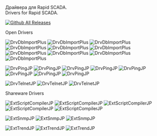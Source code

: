 Драйвера для Rapid SCADA.     
Drivers  for Rapid SCADA.

[![Github All Releases](https://img.shields.io/github/downloads/JurasskPark/RapidScada_v6/total.svg)]()

Open Drivers

![DrvDbImportPlus](https://img.shields.io/github/downloads/JurasskPark/RapidScada_v6/DrvDbImportPlus_v6.3.0.2/total)
![DrvDbImportPlus](https://img.shields.io/github/downloads/JurasskPark/RapidScada_v6/DrvDbImportPlus_v6.3.0.1/total)
![DrvDbImportPlus](https://img.shields.io/github/downloads/JurasskPark/RapidScada_v6/DrvDbImportPlus_v6.3.0.0/total)
![DrvDbImportPlus](https://img.shields.io/github/downloads/JurasskPark/RapidScada_v6/DrvDbImportPlus_v6.0.0.6/total)
![DrvDbImportPlus](https://img.shields.io/github/downloads/JurasskPark/RapidScada_v6/DrvDbImportPlus_v6.0.0.5/total)
![DrvDbImportPlus](https://img.shields.io/github/downloads/JurasskPark/RapidScada_v6/DrvDbImportPlus_v6.0.0.4/total)
![DrvDbImportPlus](https://img.shields.io/github/downloads/JurasskPark/RapidScada_v6/DrvDbImportPlus_v6.0.0.3/total)
![DrvDbImportPlus](https://img.shields.io/github/downloads/JurasskPark/RapidScada_v6/DrvDbImportPlus_v6.0.0.2/total)
![DrvDbImportPlus](https://img.shields.io/github/downloads/JurasskPark/RapidScada_v6/DrvDbImportPlus_v6.0.0.1/total)
![DrvDbImportPlus](https://img.shields.io/github/downloads/JurasskPark/RapidScada_v6/DrvDbImportPlus_v6.0.0.0/total)


![DrvPingJP](https://img.shields.io/github/downloads/JurasskPark/RapidScada_v6/DrvPingJP_v6.3.0.0/total)
![DrvPingJP](https://img.shields.io/github/downloads/JurasskPark/RapidScada_v6/DrvPingJP_v6.1.0.3/total)
![DrvPingJP](https://img.shields.io/github/downloads/JurasskPark/RapidScada_v6/DrvPingJP_v6.1.0.2/total)
![DrvPingJP](https://img.shields.io/github/downloads/JurasskPark/RapidScada_v6/DrvPingJP_v6.1.0.1/total)
![DrvPingJP](https://img.shields.io/github/downloads/JurasskPark/RapidScada_v6/DrvPingJP_v6.1.0.0/total)
![DrvPingJP](https://img.shields.io/github/downloads/JurasskPark/RapidScada_v6/DrvPingJP_v6.0.0.2/total)
![DrvPingJP](https://img.shields.io/github/downloads/JurasskPark/RapidScada_v6/DrvPingJP_v6.0.0.1/total)
![DrvPingJP](https://img.shields.io/github/downloads/JurasskPark/RapidScada_v6/DrvPingJP_v6.0.0.0/total)


![DrvTelnetJP](https://img.shields.io/github/downloads/JurasskPark/RapidScada_v6/DrvTelnetJP_v6.3.0.0/total)
![DrvTelnetJP](https://img.shields.io/github/downloads/JurasskPark/RapidScada_v6/DrvTelnetJP_v6.0.0.1/total)
![DrvTelnetJP](https://img.shields.io/github/downloads/JurasskPark/RapidScada_v6/DrvTelnetJP_v6.0.0.0/total)

Shareware Drivers

![ExtScriptCompilerJP](https://img.shields.io/github/downloads/JurasskPark/RapidScada_v6/ExtScriptCompilerJP_v6.3.0.4/total)
![ExtScriptCompilerJP](https://img.shields.io/github/downloads/JurasskPark/RapidScada_v6/ExtScriptCompilerJP_v6.3.0.3/total)
![ExtScriptCompilerJP](https://img.shields.io/github/downloads/JurasskPark/RapidScada_v6/ExtScriptCompilerJP_v6.3.0.0/total)
![ExtScriptCompilerJP](https://img.shields.io/github/downloads/JurasskPark/RapidScada_v6/ExtScriptCompilerJP_v6.1.1.7/total)
![ExtScriptCompilerJP](https://img.shields.io/github/downloads/JurasskPark/RapidScada_v6/ExtScriptCompilerJP_v6.1.1.6/total)


![ExtSnmpJP](https://img.shields.io/github/downloads/JurasskPark/RapidScada_v6/ExtSnmpJP_v6.1.1.6/total)
![ExtSnmpJP](https://img.shields.io/github/downloads/JurasskPark/RapidScada_v6/ExtSnmpJP_v6.1.1.5/total)
![ExtSnmpJP](https://img.shields.io/github/downloads/JurasskPark/RapidScada_v6/ExtSnmpJP_v6.1.1.4/total)


![ExtTrendJP](https://img.shields.io/github/downloads/JurasskPark/RapidScada_v6/ExtTrendJP_v6.3.0.2/total)
![ExtTrendJP](https://img.shields.io/github/downloads/JurasskPark/RapidScada_v6/ExtTrendJP_v6.3.0.1/total)
![ExtTrendJP](https://img.shields.io/github/downloads/JurasskPark/RapidScada_v6/ExtTrendJP_v6.1.1.3/total)

